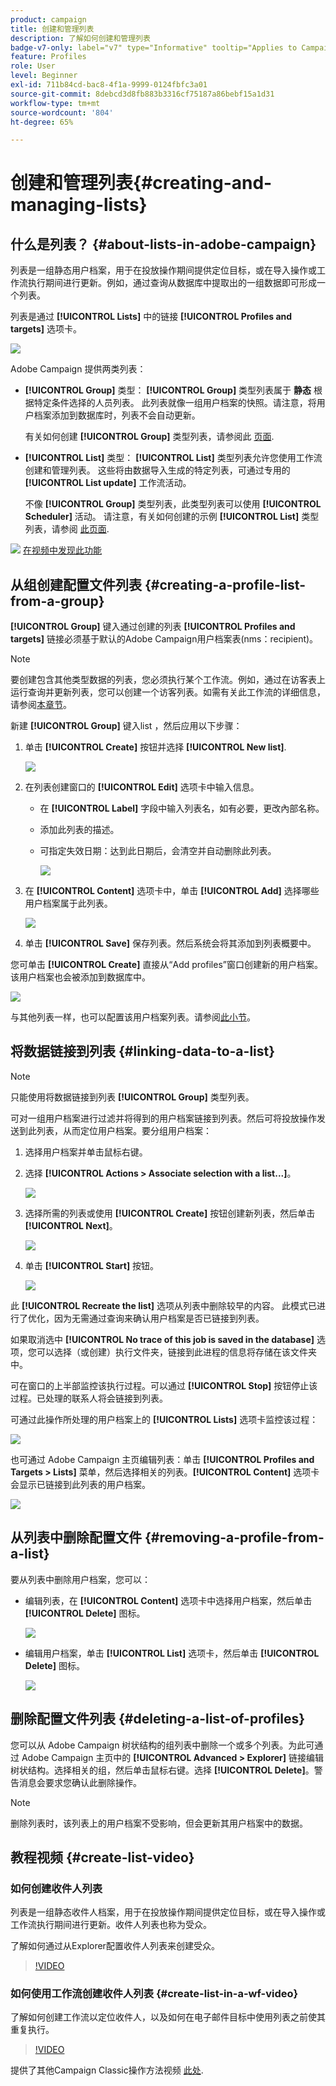 ```yaml
---
product: campaign
title: 创建和管理列表
description: 了解如何创建和管理列表
badge-v7-only: label="v7" type="Informative" tooltip="Applies to Campaign Classic v7 only"
feature: Profiles
role: User
level: Beginner
exl-id: 711b84cd-bac8-4f1a-9999-0124fbfc3a01
source-git-commit: 8debcd3d8fb883b3316cf75187a86bebf15a1d31
workflow-type: tm+mt
source-wordcount: '804'
ht-degree: 65%

---
```


# 创建和管理列表{#creating-and-managing-lists}



## 什么是列表？ {#about-lists-in-adobe-campaign}

列表是一组静态用户档案，用于在投放操作期间提供定位目标，或在导入操作或工作流执行期间进行更新。例如，通过查询从数据库中提取出的一组数据即可形成一个列表。

列表是通过 **[!UICONTROL Lists]** 中的链接 **[!UICONTROL Profiles and targets]** 选项卡。

![](assets/s_ncs_user_interface_group_link.png)

Adobe Campaign 提供两类列表：

* **[!UICONTROL Group]** 类型： **[!UICONTROL Group]** 类型列表属于 **静态** 根据特定条件选择的人员列表。 此列表就像一组用户档案的快照。请注意，将用户档案添加到数据库时，列表不会自动更新。

   有关如何创建 **[!UICONTROL Group]** 类型列表，请参阅此 [页面](#creating-a-profile-list-from-a-group).

* **[!UICONTROL List]** 类型： **[!UICONTROL List]** 类型列表允许您使用工作流创建和管理列表。 这些将由数据导入生成的特定列表，可通过专用的 **[!UICONTROL List update]** 工作流活动。

   不像 **[!UICONTROL Group]** 类型列表，此类型列表可以使用 **[!UICONTROL Scheduler]** 活动。 请注意，有关如何创建的示例 **[!UICONTROL List]** 类型列表，请参阅 [此页面](../../workflow/using/list-update.md).

![](assets/do-not-localize/how-to-video.png) [在视频中发现此功能](#create-list-video)

## 从组创建配置文件列表 {#creating-a-profile-list-from-a-group}

**[!UICONTROL Group]** 键入通过创建的列表 **[!UICONTROL Profiles and targets]** 链接必须基于默认的Adobe Campaign用户档案表(nms：recipient)。

>[!NOTE]
>
>要创建包含其他类型数据的列表，您必须执行某个工作流。例如，通过在访客表上运行查询并更新列表，您可以创建一个访客列表。如需有关此工作流的详细信息，请参阅[本章节](../../workflow/using/about-workflows.md)。

新建 **[!UICONTROL Group]** 键入list ，然后应用以下步骤：

1. 单击 **[!UICONTROL Create]** 按钮并选择 **[!UICONTROL New list]**.

   ![](assets/s_ncs_user_new_group.png)

1. 在列表创建窗口的 **[!UICONTROL Edit]** 选项卡中输入信息。

   * 在 **[!UICONTROL Label]** 字段中输入列表名，如有必要，更改內部名称。
   * 添加此列表的描述。
   * 可指定失效日期：达到此日期后，会清空并自动删除此列表。

      ![](assets/list_expiration_date.png)

1. 在 **[!UICONTROL Content]** 选项卡中，单击 **[!UICONTROL Add]** 选择哪些用户档案属于此列表。

   ![](assets/s_ncs_user_add_group.png)

1. 单击 **[!UICONTROL Save]** 保存列表。然后系统会将其添加到列表概要中。

您可单击 **[!UICONTROL Create]** 直接从“Add profiles”窗口创建新的用户档案。该用户档案也会被添加到数据库中。

![](assets/s_ncs_user_new_recipient_from_group.png)

与其他列表一样，也可以配置该用户档案列表。请参阅[此小节](../../platform/using/adobe-campaign-workspace.md#configuring-lists)。

## 将数据链接到列表 {#linking-data-to-a-list}

>[!NOTE]
>
>只能使用将数据链接到列表 **[!UICONTROL Group]** 类型列表。

可对一组用户档案进行过滤并将得到的用户档案链接到列表。然后可将投放操作发送到此列表，从而定位用户档案。要分组用户档案：

1. 选择用户档案并单击鼠标右键。
1. 选择 **[!UICONTROL Actions > Associate selection with a list...]**。

   ![](assets/s_ncs_user_add_selection_to_group.png)

1. 选择所需的列表或使用 **[!UICONTROL Create]** 按钮创建新列表，然后单击 **[!UICONTROL Next]**。

   ![](assets/s_ncs_user_add_selection_to_group_2.png)

1. 单击 **[!UICONTROL Start]** 按钮。

   ![](assets/s_ncs_user_add_selection_to_group_3.png)

此 **[!UICONTROL Recreate the list]** 选项从列表中删除较早的内容。 此模式已进行了优化，因为无需通过查询来确认用户档案是否已链接到列表。

如果取消选中 **[!UICONTROL No trace of this job is saved in the database]** 选项，您可以选择（或创建）执行文件夹，链接到此进程的信息将存储在该文件夹中。

可在窗口的上半部监控该执行过程。可以通过 **[!UICONTROL Stop]** 按钮停止该过程。已处理的联系人将会链接到列表。

可通过此操作所处理的用户档案上的 **[!UICONTROL Lists]** 选项卡监控该过程：

![](assets/s_ncs_user_add_selection_to_group_4.png)

也可通过 Adobe Campaign 主页编辑列表：单击 **[!UICONTROL Profiles and Targets > Lists]** 菜单，然后选择相关的列表。**[!UICONTROL Content]** 选项卡会显示已链接到此列表的用户档案。

![](assets/s_ncs_user_add_selection_to_group_5.png)

## 从列表中删除配置文件 {#removing-a-profile-from-a-list}

要从列表中删除用户档案，您可以：

* 编辑列表，在 **[!UICONTROL Content]** 选项卡中选择用户档案，然后单击 **[!UICONTROL Delete]** 图标。

   ![](assets/list_remove_a_recipient.png)

* 编辑用户档案，单击 **[!UICONTROL List]** 选项卡，然后单击 **[!UICONTROL Delete]** 图标。

   ![](assets/recipient_remove_a_list.png)

## 删除配置文件列表 {#deleting-a-list-of-profiles}

您可以从 Adobe Campaign 树状结构的组列表中删除一个或多个列表。为此可通过 Adobe Campaign 主页中的 **[!UICONTROL Advanced > Explorer]** 链接编辑树状结构。选择相关的组，然后单击鼠标右键。选择 **[!UICONTROL Delete]**。警告消息会要求您确认此删除操作。

>[!NOTE]
>
>删除列表时，该列表上的用户档案不受影响，但会更新其用户档案中的数据。

## 教程视频 {#create-list-video}

### 如何创建收件人列表

列表是一组静态收件人档案，用于在投放操作期间提供定位目标，或在导入操作或工作流执行期间进行更新。收件人列表也称为受众。

了解如何通过从Explorer配置收件人列表来创建受众。

>[!VIDEO](https://video.tv.adobe.com/v/25602/quality=12)

### 如何使用工作流创建收件人列表 {#create-list-in-a-wf-video}

了解如何创建工作流以定位收件人，以及如何在电子邮件目标中使用列表之前使其重复执行。

>[!VIDEO](https://video.tv.adobe.com/v/25603?quality=12)

提供了其他Campaign Classic操作方法视频 [此处](https://experienceleague.adobe.com/docs/campaign-classic-learn/tutorials/overview.html?lang=zh-Hans).
